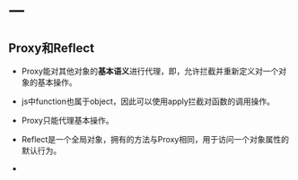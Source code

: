 # 一

## Proxy和Reflect

* Proxy能对其他对象的**基本语义**进行代理，即，允许拦截并重新定义对一个对象的基本操作。
* js中function也属于object，因此可以使用apply拦截对函数的调用操作。
* Proxy只能代理基本操作。



* Reflect是一个全局对象，拥有的方法与Proxy相同，用于访问一个对象属性的默认行为。
* 